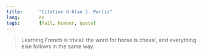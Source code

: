 ```yaml
---
title:      "Citation d'Alan J. Perlis"
lang:       en
tags:       [fail, humour, quote]
---
```


> Learning French is trivial: the word for horse is cheval, and everything else follows in the same way.
